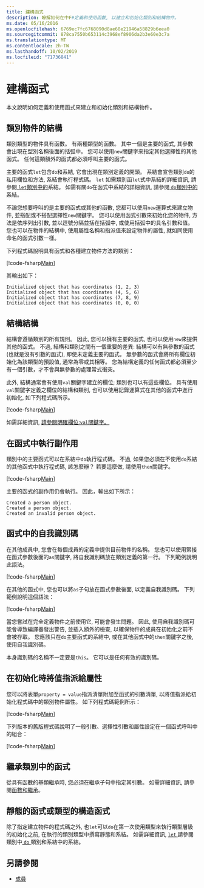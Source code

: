 ```yaml
---
title: 建構函式
description: 瞭解如何在中F#定義和使用函數, 以建立和初始化類別和結構物件。
ms.date: 05/16/2016
ms.openlocfilehash: 6769ec7fc6768090d8ae68e21946a58829b6eea0
ms.sourcegitcommit: 878ca7550b653114c3968ef8906da2b3e60e3c7a
ms.translationtype: MT
ms.contentlocale: zh-TW
ms.lasthandoff: 10/02/2019
ms.locfileid: "71736841"
---
```

# <a name="constructors"></a>建構函式

本文說明如何定義和使用函式來建立和初始化類別和結構物件。

## <a name="construction-of-class-objects"></a>類別物件的結構

類別類型的物件具有函數。 有兩種類型的函數。 其中一個是主要的函式, 其參數會出現在型別名稱後面的括弧中。 您可以使用`new`關鍵字來指定其他選擇性的其他函式。 任何這類額外的函式都必須呼叫主要的函式。

主要的函式`let`包含`do`和系結, 它會出現在類別定義的開頭。 系結會宣告類別`do`的私用欄位和方法, 系結會執行程式碼。 `let` 如需類別函`let`式中系結的詳細資訊, 請參閱[ `let`類別中的](let-bindings-in-classes.md)系結。 如需有關`do`在函式中系結的詳細資訊, 請參閱[ `do`類別中的](do-bindings-in-classes.md)系結。

不論您想要呼叫的是主要的函式或其他的函數, 您都可以使用`new`運算式來建立物件, 並搭配或不搭配選擇性`new`關鍵字。 您可以使用函式引數來初始化您的物件, 方法是依序列出引數, 並以逗號分隔並括在括弧中, 或使用括弧中的具名引數和值。 您也可以在物件的結構中, 使用屬性名稱和指派值來設定物件的屬性, 就如同使用命名的函式引數一樣。

下列程式碼說明具有函式和各種建立物件方法的類別：

[!code-fsharp[Main](~/samples/snippets/fsharp/lang-ref-2/snippet3501.fs)]

其輸出如下：

```console
Initialized object that has coordinates (1, 2, 3)
Initialized object that has coordinates (4, 5, 6)
Initialized object that has coordinates (7, 8, 9)
Initialized object that has coordinates (0, 0, 0)
```

## <a name="construction-of-structures"></a>結構結構

結構會遵循類別的所有規則。 因此, 您可以擁有主要的函式, 也可以使用`new`來提供其他的函式。 不過, 結構和類別之間有一個重要的差異: 結構可以有無參數的函式 (也就是沒有引數的函式), 即使未定義主要的函式。 無參數的函式會將所有欄位初始化為該類型的預設值, 通常為零或其相等。 您為結構定義的任何函式都必須至少有一個引數，才不會與無參數的處理常式衝突。

此外, 結構通常會有使用`val`關鍵字建立的欄位; 類別也可以有這些欄位。 具有使用`val`關鍵字定義之欄位的結構和類別, 也可以使用記錄運算式在其他的函式中進行初始化, 如下列程式碼所示。

[!code-fsharp[Main](~/samples/snippets/fsharp/lang-ref-2/snippet3502.fs)]

如需詳細資訊, [請參閱明確欄位:`val`關鍵字。](explicit-fields-the-val-keyword.md)

## <a name="executing-side-effects-in-constructors"></a>在函式中執行副作用

類別中的主要函式可以在系結中`do`執行程式碼。 不過, 如果您必須在不使用`do`系結的其他函式中執行程式碼, 該怎麼辦？ 若要這麼做, 請使用`then`關鍵字。

[!code-fsharp[Main](~/samples/snippets/fsharp/lang-ref-2/snippet3503.fs)]

主要的函式的副作用仍會執行。 因此，輸出如下所示：

```console
Created a person object.
Created a person object.
Created an invalid person object.
```

## <a name="self-identifiers-in-constructors"></a>函式中的自我識別碼

在其他成員中, 您會在每個成員的定義中提供目前物件的名稱。 您也可以使用緊接在函式參數後面的`as`關鍵字, 將自我識別碼放在類別定義的第一行。 下列範例說明此語法。

[!code-fsharp[Main](~/samples/snippets/fsharp/lang-ref-2/snippet3504.fs)]

在其他的函式中, 您也可以將`as`子句放在函式參數後面, 以定義自我識別碼。 下列範例說明這個語法：

[!code-fsharp[Main](~/samples/snippets/fsharp/lang-ref-2/snippet3505.fs)]

當您嘗試在完全定義物件之前使用它, 可能會發生問題。 因此, 使用自我識別碼可能會導致編譯器發出警告, 並插入額外的檢查, 以確保物件的成員在初始化之前不會被存取。 您應該只在`do`主要函式的系結中, 或在其他函式中的`then`關鍵字之後, 使用自我識別碼。

本身識別碼的名稱不一定要是`this`。 它可以是任何有效的識別碼。

## <a name="assigning-values-to-properties-at-initialization"></a>在初始化時將值指派給屬性

您可以將表單`property = value`指派清單附加至函式的引數清單, 以將值指派給初始化程式碼中的類別物件屬性。 如下列程式碼範例所示：

[!code-fsharp[Main](~/samples/snippets/fsharp/lang-ref-2/snippet3506.fs)]

下列版本的舊版程式碼說明了一般引數、選擇性引數和屬性設定在一個函式呼叫中的組合：

[!code-fsharp[Main](~/samples/snippets/fsharp/lang-ref-2/snippet3507.fs)]

## <a name="constructors-in-inherited-class"></a>繼承類別中的函式

從具有函數的基類繼承時, 您必須在繼承子句中指定其引數。 如需詳細資訊, 請參閱[函數和繼承](../inheritance.md#constructors-and-inheritance)。

## <a name="static-constructors-or-type-constructors"></a>靜態的函式或類型的構造函式

除了指定建立物件的程式碼之外, 也`let`可以`do`在第一次使用類型來執行類型層級的初始化之前, 在執行的類別類型中撰寫靜態和系結。 如需詳細資訊, [ `let` ](let-bindings-in-classes.md)請參閱類別中[ `do` ](do-bindings-in-classes.md)類別和系結中的系結。

## <a name="see-also"></a>另請參閱

- [成員](index.md)
